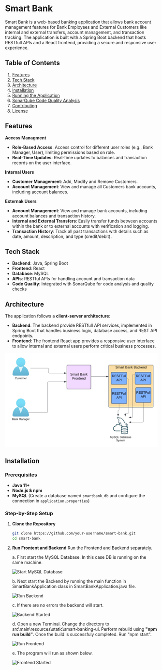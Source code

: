 # Smart Bank

Smart Bank is a web-based banking application that allows bank account management features for Bank Employees and External Customers like internal and external transfers, account management, and transaction tracking. The application is built with a Spring Boot backend that hosts RESTfull APIs and a React frontend, providing a secure and responsive user experience.

## Table of Contents
1. [Features](#features)
2. [Tech Stack](#tech-stack)
3. [Architecture](#architecture)
4. [Installation](#installation)
5. [Running the Application](#running-the-application)
6. [SonarQube Code Quality Analysis](#sonarqube-code-quality-analysis)
7. [Contributing](#contributing)
8. [License](#license)

## Features

**Access Managment**
- **Role-Based Access**: Access control for different user roles (e.g., Bank Manager, User), limiting permissions based on role.
- **Real-Time Updates**: Real-time updates to balances and transaction records on the user interface.

**Internal Users**
- **Customer Management**: Add, Modify and Remove Customers.
- **Account Management**: View and manage all Customers bank accounts, including account balances.
  
**Externak Users**
- **Account Management**: View and manage bank accounts, including account balances and transaction history.
- **Internal and External Transfers**: Easily transfer funds between accounts within the bank or to external accounts with verification and logging.
- **Transaction History**: Track all past transactions with details such as date, amount, description, and type (credit/debit).

## Tech Stack

- **Backend**: Java, Spring Boot
- **Frontend**: React
- **Database**: MySQL
- **APIs**: RESTful APIs for handling account and transaction data
- **Code Quality**: Integrated with SonarQube for code analysis and quality checks

## Architecture

The application follows a **client-server architecture**:
- **Backend**: The backend provide RESTfull API services, implemented in Spring Boot that handles business logic, database access, and REST API endpoints.
- **Frontend**: The frontend React app provides a responsive user interface to allow internal and external users perform critical business processes.

![Architecture Diagram](Documents/SmartBankSolutionArchitecture.jpg) 

## Installation

### Prerequisites
- **Java 11+**
- **Node.js & npm**
- **MySQL** (Create a database named `smartbank_db` and configure the connection in `application.properties`)

### Step-by-Step Setup

1. **Clone the Repository**
   ```bash
   git clone https://github.com/your-username/smart-bank.git
   cd smart-bank

2. **Run Frontent and Backend**
   Run the Frontend and Backend separately.

   a. First start the MySQL Database. In this case DB is running on the same machine.

   ![Start MySQL Database](Documents/StartMySQLDatabase.jpg)


   b. Next start the Backend by running the main function in SmartBankApplication class in SmartBankApplication.java file.
   
   ![Run Backend](Documents/RunBackend.jpg)

   c. If there are no errors the backend will start.

   ![Backend Started](Documents/BackendStarted.jpg)


   d. Open a new Terminal. Change the directory to src\main\resources\static\smart-banking-ui. Perform rebuild using **"npm run build"**. Once the build is successfuly completed. Run "npm start".

   ![Run Frontend](Documents/RunFrontend.jpg)

   e. The program will run as shown below.

   ![Frontend Started](Documents/FrontendStarted.jpg) 
